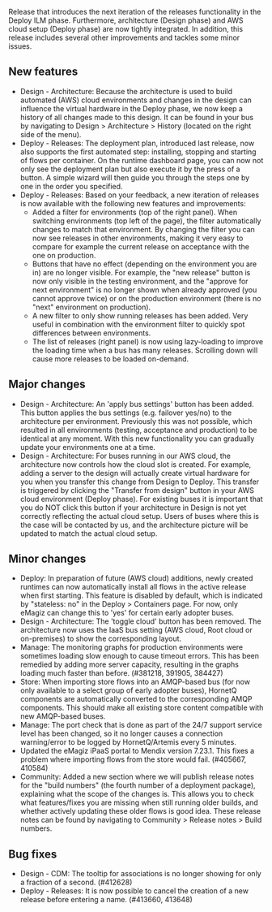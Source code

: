 Release that introduces the next iteration of the releases functionality in the Deploy ILM phase. Furthermore, architecture (Design phase) and AWS cloud setup (Deploy phase) are now tightly integrated. In addition, this release includes several other improvements and tackles some minor issues.
## New features
- Design - Architecture: Because the architecture is used to build automated (AWS) cloud environments and changes in the design can influence the virtual hardware in the Deploy phase, we now keep a history of all changes made to this design. It can be found in your bus by navigating to Design > Architecture > History (located on the right side of the menu).
- Deploy - Releases: The deployment plan, introduced last release, now also supports the first automated step: installing, stopping and starting of flows per container. On the runtime dashboard page, you can now not only see the deployment plan but also execute it by the press of a button. A simple wizard will then guide you through the steps one by one in the order you specified.
- Deploy - Releases: Based on your feedback, a new iteration of releases is now available with the following new features and improvements:
  - Added a filter for environments (top of the right panel). When switching environments (top left of the page), the filter automatically changes to match that environment. By changing the filter you can now see releases in other environments, making it very easy to compare for example the current release on acceptance with the one on production.
  - Buttons that have no effect (depending on the environment you are in) are no longer visible. For example, the "new release" button is now only visible in the testing environment, and the "approve for next environment" is no longer shown when already approved (you cannot approve twice) or on the production environment (there is no "next" environment on production).
  - A new filter to only show running releases has been added. Very useful in combination with the environment filter to quickly spot differences between environments.
  - The list of releases (right panel) is now using lazy-loading to improve the loading time when a bus has many releases. Scrolling down will cause more releases to be loaded on-demand.
## Major changes
- Design - Architecture: An 'apply bus settings' button has been added. This button applies the bus settings (e.g. failover yes/no) to the architecture per environment. Previously this was not possible, which resulted in all environments (testing, acceptance and production) to be identical at any moment. With this new functionality you can gradually update your environments one at a time.
- Design - Architecture: For buses running in our AWS cloud, the architecture now controls how the cloud slot is created. For example, adding a server to the design will actually create virtual hardware for you when you transfer this change from Design to Deploy. This transfer is triggered by clicking the "Transfer from design" button in your AWS cloud environment (Deploy phase). For existing buses it is important that you do NOT click this button if your architecture in Design is not yet correctly reflecting the actual cloud setup. Users of buses where this is the case will be contacted by us, and the architecture picture will be updated to match the actual cloud setup.
## Minor changes
- Deploy: In preparation of future (AWS cloud) additions, newly created runtimes can now automatically install all flows in the active release when first starting. This feature is disabled by default, which is indicated by "stateless: no" in the Deploy > Containers page. For now, only eMagiz can change this to 'yes' for certain early adopter buses.
- Design - Architecture: The 'toggle cloud' button has been removed. The architecture now uses the IaaS bus setting (AWS cloud, Root cloud or on-premises) to show the corresponding layout.
- Manage: The monitoring graphs for production environments were sometimes loading slow enough to cause timeout errors. This has been remedied by adding more server capacity, resulting in the graphs loading much faster than before. (#381218, 391905, 384427)
- Store: When importing store flows into an AMQP-based bus (for now only available to a select group of early adopter buses), HornetQ components are automatically converted to the corresponding AMQP components. This should make all existing store content compatible with new AMQP-based buses.
- Manage: The port check that is done as part of the 24/7 support service level has been changed, so it no longer causes a connection warning/error to be logged by HornetQ/Artemis every 5 minutes.
- Updated the eMagiz iPaaS portal to Mendix version 7.23.1. This fixes a problem where importing flows from the store would fail. (#405667, 410584)
- Community: Added a new section where we will publish release notes for the "build numbers" (the fourth number of a deployment package), explaining what the scope of the changes is. This allows you to check what features/fixes you are missing when still running older builds, and whether actively updating these older flows is good idea. These release notes can be found by navigating to Community > Release notes > Build numbers.
## Bug fixes
- Design - CDM: The tooltip for associations is no longer showing for only a fraction of a second. (#412628)
- Deploy - Releases: It is now possible to cancel the creation of a new release before entering a name. (#413660, 413648)
